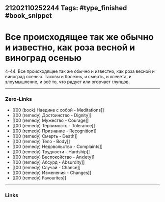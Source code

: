 21202110252244
Tags: #type_finished #book_snippet 
---
# Все происходящее так же обычно и известно, как роза весной и виноград осенью

 4-44. Все происходящее так же обычно и известно, как роза весной и виноград осенью. Таковы и болезнь, и смерть, и клевета, и злоумышление, и всё то, что радует или огорчает глупцов. 

---
### Zero-Links
 - [[00 (book) Наедине с собой - Meditations]]
 - [[00 (remedy) Достоинство - Dignity]]
 - [[00 (remedy) Мужество - Courage]]
 - [[00 (remedy) Терпимость - Tolerance]]
 - [[00 (remedy) Признание - Recognition]]
 - [[00 (remedy) Смерть - Death]]
 - [[00 (remedy) Тело - Body]]
 - [[00 (remedy) Недовольство - Complaints]]
 - [[00 (remedy) Трудности - Hardship]]
 - [[00 (remedy) Беспокойство - Anxiety]]
 - [[00 (remedy) Абсурд - Absurdity]]
 - [[00 (remedy) Случай - Chance]]
 - [[00 (remedy) Изменения - Changes]]
 - [[00 (remedy) Favourites]]
---
### Links
